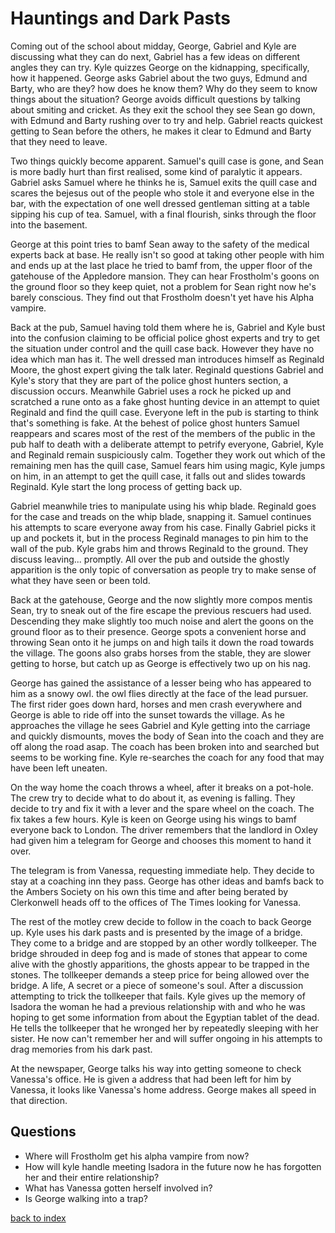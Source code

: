 # Hauntings and Dark Pasts

Coming out of the school about midday, George, Gabriel and Kyle are discussing what they can do next, Gabriel has a few ideas on different angles they can try. Kyle quizzes George on the kidnapping, specifically, how it happened. George asks Gabriel about the two guys, Edmund and Barty, who are they? how does he know them? Why do they seem to know things about the situation? George avoids difficult questions by talking about smiting and cricket. As they exit the school they see Sean go down, with Edmund and Barty rushing over to try and help. Gabriel reacts quickest getting to Sean before the others, he makes it clear to Edmund and Barty that they need to leave.

Two things quickly become apparent. Samuel's quill case is gone, and Sean is more badly hurt than first realised, some kind of paralytic it appears. Gabriel asks Samuel where he thinks he is, Samuel exits the quill case and scares the bejesus out of the people who stole it and everyone else in the bar, with the expectation of one well dressed gentleman sitting at a table sipping his cup of tea. Samuel, with a final flourish, sinks through the floor into the basement.

George at this point tries to bamf Sean away to the safety of the medical experts back at base. He really isn't so good at taking other people with him and ends up at the last place he tried to bamf from, the upper floor of the gatehouse of the Appledore mansion. They can hear Frostholm's goons on the ground floor so they keep quiet, not a problem for Sean right now he's barely conscious. They find out that Frostholm doesn't yet have his Alpha vampire.

Back at the pub, Samuel having told them where he is, Gabriel and Kyle bust into the confusion claiming to be official police ghost experts and try to get the situation under control and the quill case back. However they have no idea which man has it. The well dressed man introduces himself as Reginald Moore, the ghost expert giving the talk later. Reginald questions Gabriel and Kyle's story that they are part of the police ghost hunters section, a discussion occurs. Meanwhile Gabriel uses a rock he picked up and scratched a rune onto as a fake ghost hunting device in an attempt to quiet Reginald and find the quill case. Everyone left in the pub is starting to think that's something is fake. At the behest of police ghost hunters Samuel reappears and scares most of the rest of the members of the public in the pub half to death with a deliberate attempt to petrify everyone, Gabriel, Kyle and Reginald remain suspiciously calm. Together they work out which of the remaining men has the quill case, Samuel fears him using magic, Kyle jumps on him, in an attempt to get the quill case, it falls out and slides towards Reginald. Kyle start the long process of getting back up.

Gabriel meanwhile tries to manipulate using his whip blade. Reginald goes for the case and treads on the whip blade, snapping it. Samuel continues his attempts to scare everyone away from his case. Finally Gabriel picks it up and pockets it, but in the process Reginald manages to pin him to the wall of the pub. Kyle grabs him and throws Reginald to the ground. They discuss leaving... promptly. All over the pub and outside the ghostly apparition is the only topic of conversation as people try to make sense of what they have seen or been told.

Back at the gatehouse, George and the now slightly more compos mentis Sean, try to sneak out of the fire escape the previous rescuers had used. Descending they make slightly too much noise and alert the goons on the ground floor as to their presence. George spots a convenient horse and throwing Sean onto it he jumps on and high tails it down the road towards the village. The goons also grabs horses from the stable, they are slower getting to horse, but catch up as George is effectively two up on his nag.

George has gained the assistance of a lesser being who has appeared to him as a snowy owl. the owl flies directly at the face of the lead pursuer. The first rider goes down hard, horses and men crash everywhere and George is able to ride off into the sunset towards the village. As he approaches the village he sees Gabriel and Kyle getting into the carriage and quickly dismounts, moves the body of Sean into the coach and they are off along the road asap. The coach has been broken into and searched but seems to be working fine. Kyle re-searches the coach for any food that may have been left uneaten.

On the way home the coach throws a wheel, after it breaks on a pot-hole. The crew try to decide what to do about it, as evening is falling. They decide to try and fix it with a lever and the spare wheel on the coach. The fix takes a few hours. Kyle is keen on George using his wings to bamf everyone back to London. The driver remembers that the landlord in Oxley had given him a telegram for George and chooses this moment to hand it over.

The telegram is from Vanessa, requesting immediate help. They decide to stay at a coaching inn they pass. George has other ideas and bamfs back to the Ambers Society on his own this time and after being berated by Clerkonwell heads off to the offices of The Times looking for Vanessa.

The rest of the motley crew decide to follow in the coach to back George up. Kyle uses his dark pasts and is presented by the image of a bridge. They come to a bridge and are stopped by an other wordly tollkeeper. The bridge shrouded in deep fog and is made of stones that appear to come alive with the ghostly apparitions, the ghosts appear to be trapped in the stones. The tollkeeper demands a steep price for being allowed over the bridge. A life, A secret or a piece of someone's soul. After a discussion attempting to trick the tollkeeper that fails. Kyle gives up the memory of Isadora the woman he had a previous relationship with and who he was hoping to get some information from about the Egyptian tablet of the dead. He tells the tollkeeper that he wronged her by repeatedly sleeping with her sister. He now can't remember her and will suffer ongoing in his attempts to drag memories from his dark past.

At the newspaper, George talks his way into getting someone to check Vanessa's office. He is given a address that had been left for him by Vanessa, it looks like Vanessa's home address. George makes all speed in that direction.

## Questions
* Where will Frostholm get his alpha vampire from now?
* How will kyle handle meeting Isadora in the future now he has forgotten her and their entire relationship?
* What has Vanessa gotten herself involved in?
* Is George walking into a trap?

[back to index](index)